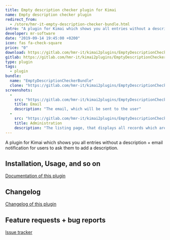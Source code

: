 ```yaml
---
title: Empty description checker plugin for Kimai
name: Empty description checker plugin
redirect_from:
  - /store/hmr-it-empty-description-checker-bundle.html
intro: "A plugin for Kimai which shows you all entries without a description + email notification for users to ask them to add a description."
developer: mr-software
date: "2019-09-14 19:45:00 +0200"
icon: fas fa-check-square
price: "0"
download: https://gitlab.com/hmr-it/kimai2plugins/EmptyDescriptionCheckerBundle/-/archive/master/EmptyDescriptionCheckerBundle-master.zip
gitlab: https://gitlab.com/hmr-it/kimai2plugins/EmptyDescriptionCheckerBundle/
type: plugin
tags:
  - plugin
bundle:
  name: "EmptyDescriptionCheckerBundle"
  clone: "https://gitlab.com/hmr-it/kimai2plugins/EmptyDescriptionCheckerBundle.git"
screenshots:
  - 
    src: "https://gitlab.com/hmr-it/kimai2plugins/EmptyDescriptionCheckerBundle/raw/master/_screenshots/email.jpg"
    title: Email 
    description: "The email, which will be sent to the user" 
  - 
    src: "https://gitlab.com/hmr-it/kimai2plugins/EmptyDescriptionCheckerBundle/raw/master/_screenshots/kimai_web.jpg"
    title: Administration
    description: "The listing page, that displays all records which are missing a description"
---
```


A plugin for Kimai which shows you all entries without a description + email notification for users to ask them to add a description.

## Installation, Usage, and so on

[Documentation of this plugin](https://gitlab.com/hmr-it/kimai2plugins/EmptyDescriptionCheckerBundle/blob/master/README.md)

## Changelog

[Changelog of this plugin](https://gitlab.com/hmr-it/kimai2plugins/EmptyDescriptionCheckerBundle/blob/master/CHANGELOG.md)

## Feature requests + bug reports

[Issue tracker](https://gitlab.com/hmr-it/kimai2plugins/EmptyDescriptionCheckerBundle/issues)
